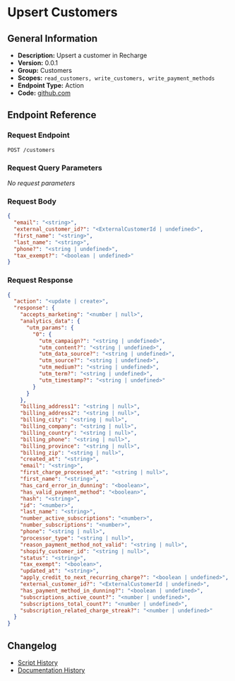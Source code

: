 <!-- BEGIN GENERATED CONTENT -->
# Upsert Customers

## General Information

- **Description:** Upsert a customer in Recharge
- **Version:** 0.0.1
- **Group:** Customers
- **Scopes:** `read_customers, write_customers, write_payment_methods`
- **Endpoint Type:** Action
- **Code:** [github.com](https://github.com/NangoHQ/integration-templates/tree/main/integrations/recharge/actions/upsert-customers.ts)


## Endpoint Reference

### Request Endpoint

`POST /customers`

### Request Query Parameters

_No request parameters_

### Request Body

```json
{
  "email": "<string>",
  "external_customer_id?": "<ExternalCustomerId | undefined>",
  "first_name": "<string>",
  "last_name": "<string>",
  "phone?": "<string | undefined>",
  "tax_exempt?": "<boolean | undefined>"
}
```

### Request Response

```json
{
  "action": "<update | create>",
  "response": {
    "accepts_marketing": "<number | null>",
    "analytics_data": {
      "utm_params": {
        "0": {
          "utm_campaign?": "<string | undefined>",
          "utm_content?": "<string | undefined>",
          "utm_data_source?": "<string | undefined>",
          "utm_source?": "<string | undefined>",
          "utm_medium?": "<string | undefined>",
          "utm_term?": "<string | undefined>",
          "utm_timestamp?": "<string | undefined>"
        }
      }
    },
    "billing_address1": "<string | null>",
    "billing_address2": "<string | null>",
    "billing_city": "<string | null>",
    "billing_company": "<string | null>",
    "billing_country": "<string | null>",
    "billing_phone": "<string | null>",
    "billing_province": "<string | null>",
    "billing_zip": "<string | null>",
    "created_at": "<string>",
    "email": "<string>",
    "first_charge_processed_at": "<string | null>",
    "first_name": "<string>",
    "has_card_error_in_dunning": "<boolean>",
    "has_valid_payment_method": "<boolean>",
    "hash": "<string>",
    "id": "<number>",
    "last_name": "<string>",
    "number_active_subscriptions": "<number>",
    "number_subscriptions": "<number>",
    "phone": "<string | null>",
    "processor_type": "<string | null>",
    "reason_payment_method_not_valid": "<string | null>",
    "shopify_customer_id": "<string | null>",
    "status": "<string>",
    "tax_exempt": "<boolean>",
    "updated_at": "<string>",
    "apply_credit_to_next_recurring_charge?": "<boolean | undefined>",
    "external_customer_id?": "<ExternalCustomerId | undefined>",
    "has_payment_method_in_dunning?": "<boolean | undefined>",
    "subscriptions_active_count?": "<number | undefined>",
    "subscriptions_total_count?": "<number | undefined>",
    "subscription_related_charge_streak?": "<number | undefined>"
  }
}
```

## Changelog

- [Script History](https://github.com/NangoHQ/integration-templates/commits/main/integrations/recharge/actions/upsert-customers.ts)
- [Documentation History](https://github.com/NangoHQ/integration-templates/commits/main/integrations/recharge/actions/upsert-customers.md)

<!-- END  GENERATED CONTENT -->

